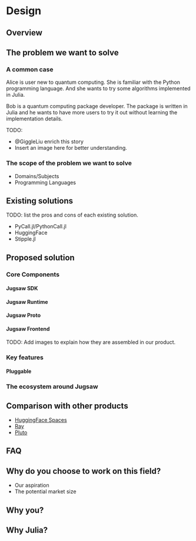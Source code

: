 # Design

## Overview

<!--
- What Jugsaw is
- What we provide
    - For application developers
        - Bridge the gap between users and developers?
    - For general users
        - A world of ready-to-use applications?
-->

## The problem we want to solve

### A common case

Alice is user new to quantum computing. She is familiar with the Python
programming language. And she wants to try some algorithms implemented in Julia.

Bob is a quantum computing package developer. The package is written in Julia
and he wants to have more users to try it out without learning the
implementation details.

TODO:

- @GiggleLiu enrich this story
- Insert an image here for better understanding.

### 

### The scope of the problem we want to solve

- Domains/Subjects
- Programming Languages

## Existing solutions

TODO: list the pros and cons of each existing solution.

- PyCall.jl/PythonCall.jl
- HuggingFace
- Stipple.jl

## Proposed solution

### Core Components

#### Jugsaw SDK
#### Jugsaw Runtime
#### Jugsaw Proto
#### Jugsaw Frontend

TODO: Add images to explain how they are assembled in our product.

### Key features

#### Pluggable

### The ecosystem around Jugsaw

## Comparison with other products

- [HuggingFace Spaces](https://huggingface.co/spaces)
- [Ray](https://docs.ray.io/)
- [Pluto](https://github.com/fonsp/Pluto.jl)

## FAQ

## Why do you choose to work on this field?

- Our aspiration
- The potential market size

## Why **you**?

## Why Julia?
